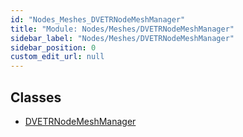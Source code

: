 ```yaml
---
id: "Nodes_Meshes_DVETRNodeMeshManager"
title: "Module: Nodes/Meshes/DVETRNodeMeshManager"
sidebar_label: "Nodes/Meshes/DVETRNodeMeshManager"
sidebar_position: 0
custom_edit_url: null
---
```


## Classes

- [DVETRNodeMeshManager](../classes/Nodes_Meshes_DVETRNodeMeshManager.DVETRNodeMeshManager.md)
